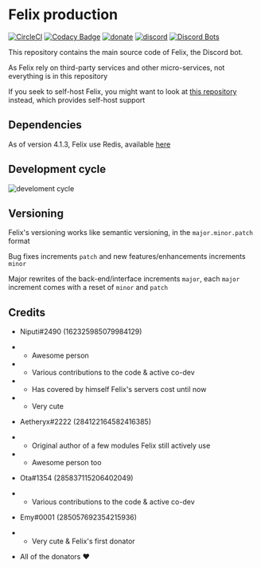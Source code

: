 # Felix production

[![CircleCI](https://circleci.com/gh/ParadoxalCorp/felix-production.svg?style=svg)](https://circleci.com/gh/ParadoxalCorp/felix-production)
[![Codacy Badge](https://api.codacy.com/project/badge/Grade/70cc8d49e16c4b928bb75be87f5e2f59)](https://www.codacy.com/app/paradoxalcorp/felix-production?utm_source=github.com&amp;utm_medium=referral&amp;utm_content=ParadoxalCorp/felix-production&amp;utm_campaign=Badge_Grade)
[![donate](https://img.shields.io/badge/donate-patreon-F96854.svg)](https://www.patreon.com/paradoxorigins)
[![discord](https://discordapp.com/api/guilds/328842643746324481/embed.png)](https://discord.gg/Ud49hQJ)
[![Discord Bots](https://discordbots.org/api/widget/status/327144735359762432.svg)](https://discordbots.org/bot/327144735359762432)


This repository contains the main source code of Felix, the Discord bot.

As Felix rely on third-party services and other micro-services, not everything is in this repository

If you seek to self-host Felix, you might want to look at [this repository](https://github.com/ParadoxalCorp/FelixBot) instead, which provides self-host support

## Dependencies

As of version 4.1.3, Felix use Redis, available [here](https://redis.io/download)

## Development cycle

![develoment cycle](https://cdn.discordapp.com/attachments/358212785181556739/461835951199485952/unknown.png)

## Versioning 

Felix's versioning works like semantic versioning, in the `major.minor.patch` format 

Bug fixes increments `patch` and new features/enhancements increments `minor`

Major rewrites of the back-end/interface increments `major`, each `major` increment comes with a reset of `minor` and `patch`

## Credits

* Niputi#2490 (162325985079984129)

- * Awesome person
- * Various contributions to the code & active co-dev
- * Has covered by himself Felix's servers cost until now
- * Very cute 

* Aetheryx#2222 (284122164582416385)

- * Original author of a few modules Felix still actively use
- * Awesome person too

* Ota#1354 (285837115206402049)

- * Various contributions to the code & active co-dev

* Emy#0001 (285057692354215936)

- * Very cute & Felix's first donator

* All of the donators ❤
